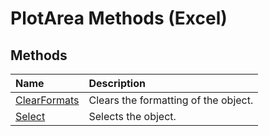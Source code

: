 
# PlotArea Methods (Excel)

## Methods



|**Name**|**Description**|
|:-----|:-----|
| [ClearFormats](f56616c8-aefe-3973-05fc-b410d5521c36.md)|Clears the formatting of the object.|
| [Select](0aa567a6-b6d6-633a-e2b2-6ef07431692a.md)|Selects the object.|
